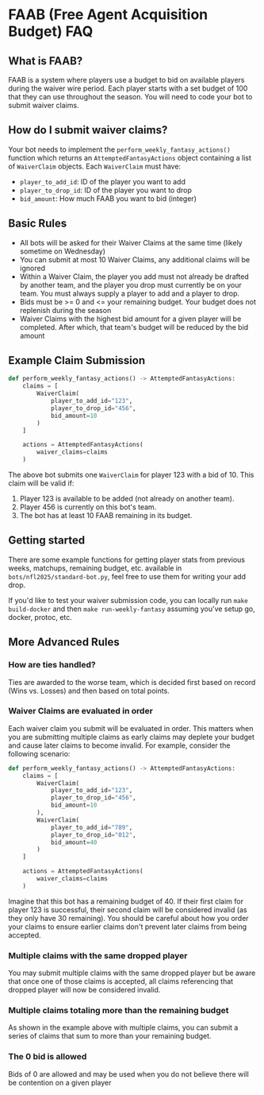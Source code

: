# FAAB (Free Agent Acquisition Budget) FAQ

## What is FAAB?
FAAB is a system where players use a budget to bid on available players during the waiver wire period. Each player starts with a set budget of 100 that they can use throughout the season. You will need to code your bot to submit waiver claims.

## How do I submit waiver claims?
Your bot needs to implement the `perform_weekly_fantasy_actions()` function which returns an `AttemptedFantasyActions` object containing a list of `WaiverClaim` objects. Each `WaiverClaim` must have:
- `player_to_add_id`: ID of the player you want to add
- `player_to_drop_id`: ID of the player you want to drop
- `bid_amount`: How much FAAB you want to bid (integer)

## Basic Rules
- All bots will be asked for their Waiver Claims at the same time (likely sometime on Wednesday)
- You can submit at most 10 Waiver Claims, any additional claims will be ignored
- Within a Waiver Claim, the player you add must not already be drafted by another team, and the player you drop must currently be on your team. You must always supply a player to add and a player to drop.
- Bids must be >= 0 and <= your remaining budget. Your budget does not replenish during the season
- Waiver Claims with the highest bid amount for a given player will be completed. After which, that team's budget will be reduced by the bid amount

## Example Claim Submission
```python
def perform_weekly_fantasy_actions() -> AttemptedFantasyActions:
    claims = [ 
        WaiverClaim(
            player_to_add_id="123",
            player_to_drop_id="456",
            bid_amount=10
        )
    ]

    actions = AttemptedFantasyActions(
        waiver_claims=claims
    )
```
 The above bot submits one `WaiverClaim` for player 123 with a bid of 10. This claim will be valid if:
1. Player 123 is available to be added (not already on another team).
2. Player 456 is currently on this bot's team.
3. The bot has at least 10 FAAB remaining in its budget.

## Getting started
There are some example functions for getting player stats from previous weeks, matchups, remaining budget, etc. available in `bots/nfl2025/standard-bot.py`, feel free to use them for writing your add drop.

If you'd like to test your waiver submission code, you can locally run `make build-docker` and then `make run-weekly-fantasy` assuming you've setup go, docker, protoc, etc.

## More Advanced Rules

### How are ties handled?
Ties are awarded to the worse team, which is decided first based on record (Wins vs. Losses) and then based on total points.

### Waiver Claims are evaluated in order
Each waiver claim you submit will be evaluated in order. This matters when you are submitting multiple claims as early claims may deplete your budget and cause later claims to become invalid. For example, consider the following scenario:

```python
def perform_weekly_fantasy_actions() -> AttemptedFantasyActions:
    claims = [ 
        WaiverClaim(
            player_to_add_id="123",
            player_to_drop_id="456",
            bid_amount=10
        ),
        WaiverClaim(
            player_to_add_id="789",
            player_to_drop_id="012",
            bid_amount=40
        )
    ]

    actions = AttemptedFantasyActions(
        waiver_claims=claims
    )
```
Imagine that this bot has a remaining budget of 40. If their first claim for player 123 is successful, their second claim will be considered invalid (as they only have 30 remaining). You should be careful about how you order your claims to ensure earlier claims don't prevent later claims from being accepted.

### Multiple claims with the same dropped player
You may submit multiple claims with the same dropped player but be aware that once one of those claims is accepted, all claims referencing that dropped player will now be considered invalid.

### Multiple claims totaling more than the remaining budget
As shown in the example above with multiple claims, you can submit a series of claims that sum to more than your remaining budget.

### The 0 bid is allowed
Bids of 0 are allowed and may be used when you do not believe there will be contention on a given player